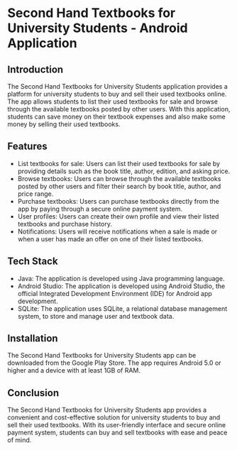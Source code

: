 # Second Hand Textbooks for University Students - Android Application

## Introduction
The Second Hand Textbooks for University Students application provides a platform for university students to buy and sell their used textbooks online. The app allows students to list their used textbooks for sale and browse through the available textbooks posted by other users. With this application, students can save money on their textbook expenses and also make some money by selling their used textbooks.

## Features
- List textbooks for sale: Users can list their used textbooks for sale by providing details such as the book title, author, edition, and asking price.
- Browse textbooks: Users can browse through the available textbooks posted by other users and filter their search by book title, author, and price range.
- Purchase textbooks: Users can purchase textbooks directly from the app by paying through a secure online payment system.
- User profiles: Users can create their own profile and view their listed textbooks and purchase history.
- Notifications: Users will receive notifications when a sale is made or when a user has made an offer on one of their listed textbooks.

## Tech Stack
- Java: The application is developed using Java programming language.
- Android Studio: The application is developed using Android Studio, the official Integrated Development Environment (IDE) for Android app development.
- SQLite: The application uses SQLite, a relational database management system, to store and manage user and textbook data.

## Installation
The Second Hand Textbooks for University Students app can be downloaded from the Google Play Store. The app requires Android 5.0 or higher and a device with at least 1GB of RAM.

## Conclusion
The Second Hand Textbooks for University Students app provides a convenient and cost-effective solution for university students to buy and sell their used textbooks. With its user-friendly interface and secure online payment system, students can buy and sell textbooks with ease and peace of mind.
